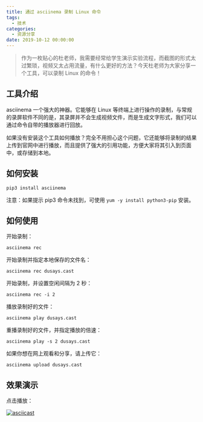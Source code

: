 ```yaml
---
title: 通过 asciinema 录制 Linux 命令
tags:
  - 技术
categories:
  - 资源分享
date: 2019-10-12 00:00:00
---
```


> 作为一枚贴心的杜老师，我需要经常给学生演示实验流程，而截图的形式太过繁琐，视频又太占用流量，有什么更好的方法？今天杜老师为大家分享一个工具，可以录制 Linux 的命令！

<!-- more -->

## 工具介绍

asciinema 一个强大的神器。它能够在 Linux 等终端上进行操作的录制，与常规的录屏软件不同的是，其录屏并不会生成视频文件，而是生成文字形式，我们可以通过命令自带的播放器进行回放。

如果没有安装这个工具如何播放？完全不用担心这个问题，它还能够将录制的结果上传到官网中进行播放，而且提供了强大的引用功能，方便大家将其引入到页面中，或存储到本地。

## 如何安装

```
pip3 install asciinema
```

注意：如果提示 pip3 命令未找到，可使用 `yum -y install python3-pip` 安装。

## 如何使用

开始录制：

```
asciinema rec
```

开始录制并指定本地保存的文件名：

```
asciinema rec dusays.cast
```

开始录制，并设置空闲间隔为 2 秒：

```
asciinema rec -i 2
```

播放录制好的文件：

```
asciinema play dusays.cast
```

重播录制好的文件，并指定播放的倍速：

```
asciinema play -s 2 dusays.cast
```

如果你想在网上观看和分享，请上传它：

```
asciinema upload dusays.cast
```

## 效果演示

点击播放：

[![asciicast](https://asciinema.org/a/281284.svg)](https://asciinema.org/a/281284)
